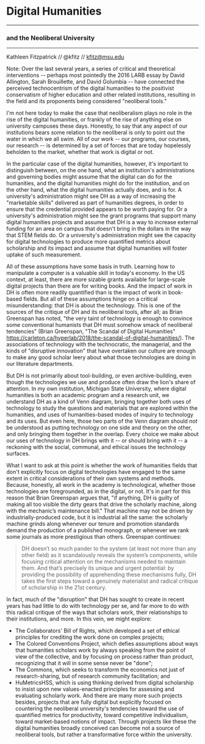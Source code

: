 # Digital Humanities
---
### and the Neoliberal University
---
<smaller>Kathleen Fitzpatrick // @kfitz // kfitz@msu.edu</smaller><br />

Note: Over the last several years, a series of critical and theoretical interventions -- perhaps most pointedly the 2016 LARB essay by David Allington, Sarah Brouillette, and David Golumbia -- have connected the perceived technocentrism of the digital humanities to the positivist conservatism of higher education and other related institutions, resulting in the field and its proponents being considered "neoliberal tools." 

I'm not here today to make the case that neoliberalism plays no role in the rise of the digital humanities, or frankly of the rise of anything else on university campuses these days. Honestly, to say that any aspect of our institutions bears some relation to the neoliberal is only to point out the water in which we all swim. All of our work -- our programs, our courses, our research -- is determined by a set of forces that are today hopelessly beholden to the market, whether that work is digital or not.

In the particular case of the digital humanities, however, it's important to distinguish between, on the one hand, what an institution's administrations and governing bodies might assume that the digital can do for the humanities, and the digital humanities might do for the institution, and on the other hand, what the digital humanities actually does, and is for. A university's administration might see DH as a way of increasing the "marketable skills" delivered as part of humanities degrees, in order to ensure that the credential provided appears to be worth paying for. Or a university's administration might see the grant programs that support many digital humanities projects and assume that DH is a way to increase external funding for an area on campus that doesn't bring in the dollars in the way that STEM fields do. Or a university's administration might see the capacity for digital technologies to produce more quantified metrics about scholarship and its impact and assume that digital humanities will foster uptake of such measurement.

All of these assumptions have some basis in truth. Learning how to manipulate a computer is a valuable skill in today's economy. In the US context, at least, there are more sizable grants available for large-scale digital projects than there are for writing books. And the impact of work in DH is often more readily quantified than is the impact of work in book-based fields. But all of these assumptions hinge on a critical misunderstanding: that DH is about the technology. This is one of the sources of the critique of DH and its neoliberal tools, after all; as Brian Greenspan has noted, "the very taint of technology is enough to convince some conventional humanists that DH must somehow smack of neoliberal tendencies" (Brian Greenspan, "The Scandal of Digital Humanities" https://carleton.ca/hyperlab/2018/the-scandal-of-digital-humanities/). The associations of technology with the technocratic, the managerial, and the kinds of "disruptive innovation" that have overtaken our culture are enough to make any good scholar leery about what those technologies are doing in our literature departments.

But DH is not primarily about tool-building, or even archive-building, even though the technologies we use and produce often draw the lion's share of attention. In my own institution, Michigan State University, where digital humanities is both an academic program and a research unit, we understand DH as a kind of Venn diagram, bringing together both uses of technology to study the questions and materials that are explored within the humanities, and uses of humanities-based modes of inquiry to technology and its uses. But even here, those two parts of the Venn diagram should *not* be understood as putting technology on one side and theory on the other, and only bringing them together in the overlap. Every choice we make about our uses of technology in DH brings with it -- or should bring with it -- a reckoning with the social, communal, and ethical issues the technology surfaces.

What I want to ask at this point is whether the work of humanities fields that don't explicitly focus on digital technologies have engaged to the same extent in critical considerations of their own systems and methods. Because, honestly, all work in the academy is technological, whether those technologies are foregrounded, as in the digital, or not. It's in part for this reason that Brian Greenspan argues that, "if anything, DH is guilty of making all too visible the dirty gears that drive the scholarly machine, along with the mechanic’s maintenance bill." That machine may not be driven by industrially-produced code, but it is industrial all the same: the scholarly machine grinds along whenever our tenure and promotion standards demand the production of a published monograph, or whenever we rank some journals as more prestigious than others. Greenspan continues:

> DH doesn’t so much pander to the system (at least not more than any other field) as it scandalously reveals the system’s components, while focusing critical attention on the mechanisms needed to maintain them. And that’s precisely its unique and urgent potential: by providing the possibility of apprehending these mechanisms fully, DH takes the first steps toward a genuinely materialist and radical critique of scholarship in the 21st century.

In fact, much of the "disruption" that DH has sought to create in recent years has had little to do with technology per se, and far more to do with this radical critique of the ways that scholars work, their relationships to their institutions, and more. In this vein, we might explore:
- The Collaborators' Bill of Rights, which developed a set of ethical principles for crediting the work done on complex projects;
- The Colored Conventions Project, which defies assumptions about ways that humanities scholars work by always speaking from the point of view of the collective, and by focusing on process rather than product, recognizing that it will in some sense never be "done";
- The Commons, which seeks to transform the economics not just of research-sharing, but of research community facilitation; and
- HuMetricsHSS, which is using thinking derived from digital scholarship to insist upon new values-enacted principles for assessing and evaluating scholarly work.
And there are many more such projects besides, projects that are fully digital but explicitly focused on countering the neoliberal university's tendencies toward the use of quantified metrics for productivity, toward competitive individualism, toward market-based notions of impact. Through projects like these the digital humanities broadly conceived can become not a source of neoliberal tools, but rather a transformative force within the university.